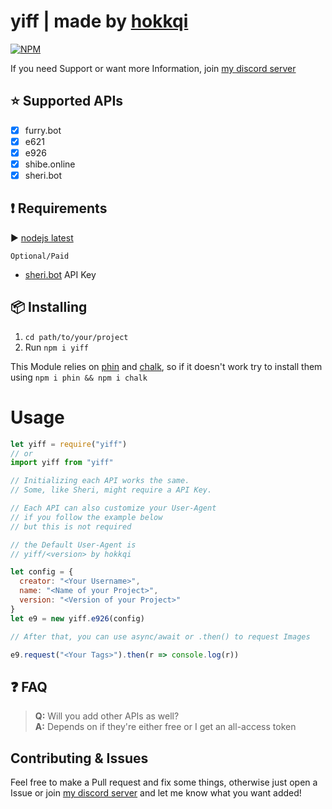 # yiff | made by [hokkqi](https://wrwlf.co "my homepage")

[![NPM](https://nodei.co/npm/yiff.png)](https://nodei.co/npm/yiff/)

If you need Support or want more Information, join [my discord server](https://discord.gg/He2822y "a link to my discord server")

## ⭐️ Supported APIs

- [x] furry.bot
- [x] e621
- [x] e926
- [x] shibe.online
- [x] sheri.bot

## ❗️ Requirements

▶️ [nodejs latest](https://nodejs.org/en/ "A link to the node.js website")

`Optional/Paid`

- [sheri.bot](https://sheri.bot/ "A link to the sheri.bot website") API Key

## 📦 Installing

1. `cd path/to/your/project`
2. Run `npm i yiff`

This Module relies on [phin](https://npmjs.org/package/phin "A link to the phin package on npm") and [chalk](https://npmjs.org/package/chalk "A link to the chalk package on npm"), so if it doesn't work try to install them using `npm i phin && npm i chalk`

# Usage
```js
let yiff = require("yiff") 
// or
import yiff from "yiff"

// Initializing each API works the same.
// Some, like Sheri, might require a API Key.

// Each API can also customize your User-Agent 
// if you follow the example below
// but this is not required

// the Default User-Agent is
// yiff/<version> by hokkqi

let config = { 
  creator: "<Your Username>", 
  name: "<Name of your Project>",
  version: "<Version of your Project>"
}
let e9 = new yiff.e926(config)

// After that, you can use async/await or .then() to request Images

e9.request("<Your Tags>").then(r => console.log(r))

```



## ❓ FAQ

> **Q:** Will you add other APIs as well?\
> **A:** Depends on if they're either free or I get an all-access token

## Contributing & Issues

Feel free to make a Pull request and fix some things, otherwise just open a Issue or join [my discord server](https://discord.gg/He2822y) and let me know what you want added!
